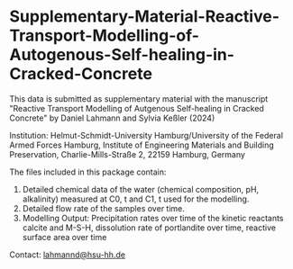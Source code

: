 # Supplementary-Material-Reactive-Transport-Modelling-of-Autogenous-Self-healing-in-Cracked-Concrete

This data is submitted as supplementary material with the manuscript "Reactive Transport Modelling of Autgenous Self-healing in Cracked Concrete" by Daniel Lahmann and Sylvia Keßler (2024)

Institution: 
Helmut-Schmidt-University Hamburg/University of the Federal Armed Forces Hamburg, Institute of Engineering Materials and Building Preservation, Charlie-Mills-Straße 2, 22159 Hamburg, Germany

The files included in this package contain:
1) Detailed chemical data of the water (chemical composition, pH, alkalinity) measured at C0, t and C1, t used for the modelling.
2) Detailed flow rate of the samples over time.
3) Modelling Output: Precipitation rates over time of the kinetic reactants calcite and M-S-H, dissolution rate of portlandite over time, reactive surface area over time

Contact: lahmannd@hsu-hh.de

